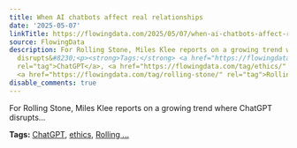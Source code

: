 ```yaml
---
title: When AI chatbots affect real relationships
date: '2025-05-07'
linkTitle: https://flowingdata.com/2025/05/07/when-ai-chatbots-affect-real-relationships/
source: FlowingData
description: For Rolling Stone, Miles Klee reports on a growing trend where ChatGPT
  disrupts&#8230;<p><strong>Tags:</strong> <a href="https://flowingdata.com/tag/chatgpt/"
  rel="tag">ChatGPT</a>, <a href="https://flowingdata.com/tag/ethics/" rel="tag">ethics</a>,
  <a href="https://flowingdata.com/tag/rolling-stone/" rel="tag">Rolling ...
disable_comments: true
---
```

For Rolling Stone, Miles Klee reports on a growing trend where ChatGPT disrupts&#8230;<p><strong>Tags:</strong> <a href="https://flowingdata.com/tag/chatgpt/" rel="tag">ChatGPT</a>, <a href="https://flowingdata.com/tag/ethics/" rel="tag">ethics</a>, <a href="https://flowingdata.com/tag/rolling-stone/" rel="tag">Rolling ...